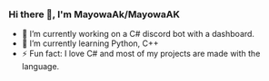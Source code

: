 ### Hi there 👋, I'm **MayowaAk/MayowaAK**

- 🔭 I’m currently working on a C# discord bot with a dashboard.
- 🌱 I’m currently learning Python, C++
- ⚡ Fun fact: I love C# and most of my projects are made with the language.

